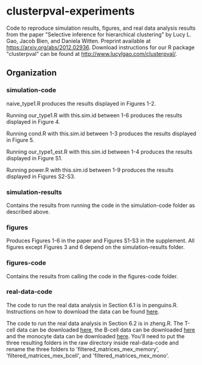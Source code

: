 # clusterpval-experiments 

Code to reproduce simulation results, figures, and real data analysis results from the paper "Selective inference for hierarchical clustering" by Lucy L. Gao, Jacob Bien, and Daniela Witten. Preprint available at https://arxiv.org/abs/2012.02936. Download instructions for our R package "clusterpval" can be found at http://www.lucylgao.com/clusterpval/. 

## Organization

### simulation-code  

naive_type1.R produces the results displayed in Figures 1-2. 

Running our_type1.R with this.sim.id between 1-6 produces the results displayed  in Figure 4.  

Running cond.R with this.sim.id between 1-3 produces the results displayed  in Figure 5.

Running our_type1_est.R with this.sim.id between 1-4 produces the results displayed in Figure S1.

Running power.R with this.sim.id between 1-9 produces the results displayed  in Figures S2-S3. 

### simulation-results  

Contains the results from running the code in the simulation-code folder as described above. 

### figures  

Produces Figures 1-6 in the paper and Figures S1-S3 in the supplement. All figures except Figures 3 and 6 depend on the simulation-results folder. 

### figures-code  

Contains the results from calling the code in the figures-code folder.

### real-data-code  

The code to run the real data analysis in Section 6.1 is in penguins.R. Instructions on how to download the data can be found [here](https://allisonhorst.github.io/palmerpenguins/articles/download.html). 

The code to run the real data analysis in Section 6.2 is in zheng.R. The T-cell data can be downloaded [here](https://support.10xgenomics.com/single-cell-gene-expression/datasets/1.1.0/memory_t), the B-cell data can be downloaded [here](https://support.10xgenomics.com/single-cell-gene-expression/datasets/1.1.0/b_cells) and the monocyte data can be downloaded [here](https://support.10xgenomics.com/single-cell-gene-expression/datasets/1.1.0/cd14_monocytes).  You'll need to put the three resulting folders in the raw directory inside real-data-code and rename the three folders to 'filtered_matrices_mex_memory', 'filtered_matrices_mex_bcell', and 'filtered_matrices_mex_mono'. 

